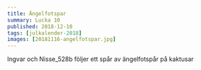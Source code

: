 ```yaml
---
title: Ängelfotspar
summary: Lucka 10
published: 2018-12-10
tags: [julkalender-2018]
images: [20181116-angelfotspar.jpg]
---
```


Ingvar och Nisse_528b följer ett spår av ängelfotspår på kaktusar
